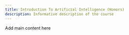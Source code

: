 ```yaml
---
title: Introduction To Artificial Intelligence (Honors)
description: Informative description of the course
---
```


Add main content here